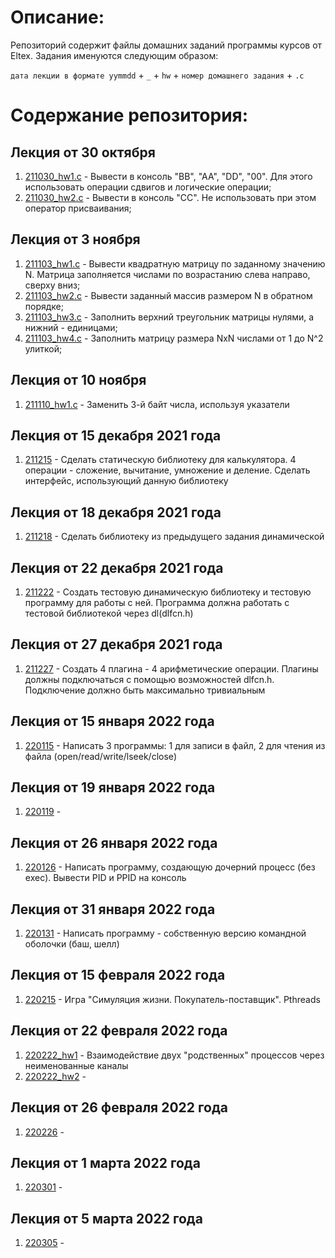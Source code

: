 # Описание:
  
Репозиторий содержит файлы домашних заданий программы курсов от Eltex. Задания именуются следующим образом:
  
`дата лекции в формате yymmdd` + `_` + `hw` + `номер домашнего задания` + `.c`
  
# Содержание репозитория:

## Лекция от 30 октября

1. [211030_hw1.c](211030_hw1.c) - Вывести в консоль "BB", "AA", "DD", "00". Для этого использовать операции сдвигов и логические операции;
2. [211030_hw2.c](211030_hw2.c) - Вывести в консоль "CC". Не использовать при этом оператор присваивания;

## Лекция от 3 ноября
1. [211103_hw1.c](211103_hw1.c) - Вывести квадратную матрицу по заданному значению N. Матрица заполняется числами по возрастанию слева направо, сверху вниз;
2. [211103_hw2.c](211103_hw2.c) - Вывести заданный массив размером N в обратном порядке;
3. [211103_hw3.c](211103_hw3.c) - Заполнить верхний треугольник матрицы нулями, а нижний - единицами;
4. [211103_hw4.c](211103_hw4.c) - Заполнить матрицу размера NxN числами от 1 до N^2 улиткой;

## Лекция от 10 ноября

1. [211110_hw1.c](211110_hw1.c) - Заменить 3-й байт числа, используя указатели

## Лекция от 15 декабря 2021 года

1. [211215](211215) - Сделать статическую библиотеку для калькулятора. 4 операции - сложение, вычитание, умножение и деление. Сделать интерфейс, использующий данную библиотеку

## Лекция от 18 декабря 2021 года

1. [211218](211218) - Сделать библиотеку из предыдущего задания динамической

## Лекция от 22 декабря 2021 года

1. [211222](211222) - Создать тестовую динамическую библиотеку и тестовую программу для работы с ней. Программа должна работать с тестовой библиотекой через dl(dlfcn.h)

## Лекция от 27 декабря 2021 года

1. [211227](211227) - Создать 4 плагина - 4 арифметические операции. Плагины должны подключаться с помощью возможностей dlfcn.h. Подключение должно быть максимально тривиальным

## Лекция от 15 января 2022 года

1. [220115](220115) - Написать 3 программы: 1 для записи в файл, 2 для чтения из файла (open/read/write/lseek/close)

## Лекция от 19 января 2022 года

1. [220119]() - 

## Лекция от 26 января 2022 года

1. [220126](220126) - Написать программу, создающую дочерний процесс (без exec). Вывести PID и PPID на консоль

## Лекция от 31 января 2022 года

1. [220131](220131) - Написать программу - собственную версию командной оболочки (баш, шелл)

## Лекция от 15 февраля 2022 года

1. [220215](220215) - Игра "Симуляция жизни. Покупатель-поставщик". Pthreads

## Лекция от 22 февраля 2022 года

1. [220222_hw1](220222_hw1) - Взаимодействие двух "родственных" процессов через неименованные каналы
2. [220222_hw2]() - 

## Лекция от 26 февраля 2022 года

1. [220226]() - 

## Лекция от 1 марта 2022 года

1. [220301]() - 

## Лекция от 5 марта 2022 года

1. [220305]() - 